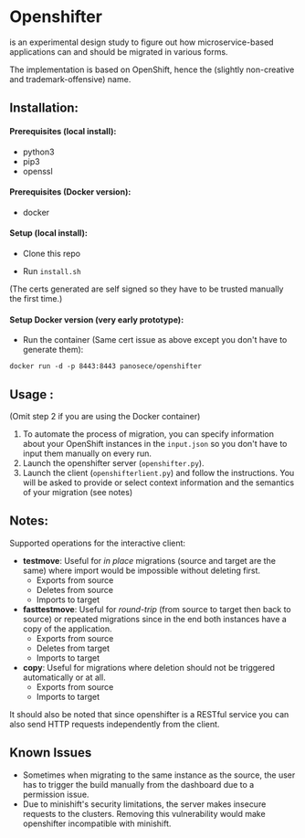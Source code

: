 # Openshifter
is an experimental design study to figure out how microservice-based applications can and should be migrated in various forms.

The implementation is based on OpenShift, hence the (slightly non-creative and trademark-offensive) name.

## Installation:
#### Prerequisites (local install):
- python3
- pip3
- openssl

#### Prerequisites (Docker version):
- docker

#### Setup (local install):
- Clone this repo

- Run `install.sh`

(The certs generated are self signed so they have to be trusted manually the first time.)

#### Setup Docker version (very early prototype):
- Run the container (Same cert issue as above except you don't have to generate them):
```
docker run -d -p 8443:8443 panosece/openshifter
```

## Usage :
(Omit step 2 if you are using the Docker container)
1. To automate the process of migration, you can specify information about your OpenShift instances in the `input.json` so you don't have to input them manually on every run.
2. Launch the openshifter server (`openshifter.py`).
3. Launch the client (`openshifterlient.py`) and follow the instructions. You will be asked to provide or select context information and the semantics of your migration (see notes)



## Notes:
Supported operations for the interactive client:
- **testmove**: Useful for *in place* migrations (source and target are the same) where import would be impossible without deleting first.
  - Exports from source
  - Deletes from source
  - Imports to target
- **fasttestmove**: Useful for *round-trip* (from source to target then back to source) or repeated migrations since in the end both instances have a copy of the application.
  - Exports from source
  - Deletes from target
  - Imports to target
- **copy**: Useful for migrations where deletion should not be triggered automatically or at all.
  - Exports from source
  - Imports to target

It should also be noted that since openshifter is a RESTful service you can also send HTTP requests independently from the client.

## Known Issues
- Sometimes when migrating to the same instance as the source, the user has to trigger the build manually from the dashboard due to a permission issue.
- Due to minishift's security limitations, the server makes insecure requests to the clusters. Removing this vulnerability would make openshifter incompatible with minishift.
